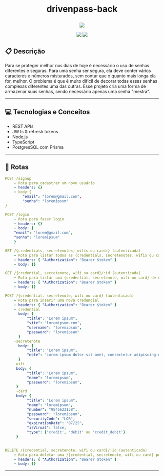 # <p align = "center"> drivenpass-back </p>

<p align="center">
   <img src="https://notion-emojis.s3-us-west-2.amazonaws.com/prod/svg-twitter/1f512.svg"/>
</p>

<p align = "center">
   <img src="https://img.shields.io/badge/author-andregugelmin-4dae71?style=flat-square" />
   <img src="https://img.shields.io/github/languages/count/andregugelmin/drivenpass-back?color=4dae71&style=flat-square" />
</p>


##  :clipboard: Descrição

Para se proteger melhor nos dias de hoje é necessário o uso de senhas diferentes e seguras. Para uma senha ser segura, ela deve conter vários caracteres e números misturados, sem contar que o quanto mais longa ela for, melhor. O problema é que é muito dificil de decorar todas essas senhas complexas diferentes uma das outras. Esse projeto cria uma forma de armazenar suas senhas, sendo necessário apenas uma senha "mestra".

***

## :computer:	 Tecnologias e Conceitos

- REST APIs
- JWTs & refresh tokens
- Node.js
- TypeScript
- PostgresSQL com Prisma

***

## :rocket: Rotas

```yml
POST /signup
    - Rota para cadastrar um novo usuário
    - headers: {}
    - body:{        
        "email": "lorem@gmail.com",
        "senha": "loremipsum"
}
```
    
```yml 
POST /login
    - Rota para fazer login
    - headers: {}
    - body: {
    "email": "lorem@gmail.com",
    "senha": "loremipsum"
    }
```
    
```yml 
GET /{credentials, secretenotes, wifis ou cards} (autenticada)
    - Rota para listar todos as {credentials, secretenotes, wifis ou cards} de um usuários
    - headers: { "Authorization": "Bearer $token" }
    - body: {}
```

```yml
GET /{credential, secretenote, wifi ou card}/:id (autenticada)
    - Rota para listar uma {credential, secretenote, wifi ou card} de um usuário pelo id
    - headers: { "Authorization": "Bearer $token" }
    - body: {}
``` 

```yml
POST /{credential, secretenote, wifi ou card} (autenticada)
    - Rota para inserir uma nova credencial
    - headers: { "Authorization": "Bearer $token" }
    - credential
      body: {
          "title": "Lorem ipsum",
          "site": "loremipsum.com",
          "username": "loremipsum",
          "password": "loremipsum"
      }
    -secretenote
      body: {
          "title": "Lorem ipsum",
          "note": "Lorem ipsum dolor sit amet, consectetur adipiscing elit. Nulla urna massa, mollis id facilisis ut, tristique convallis dolor.",
      }
    -wifi
     body: {
          "title": "Lorem ipsum",
          "name": "loremipsum",
          "password": "loremipsum",
     }
     -card
     body: {
          "title": "Lorem ipsum",
          "name": "loremipsum",
          "number": "9845623158",
          "password": "loremipsum",
          "securityCode": "LOR",
          "expirationDate": "07/25",
          "isVirual": false,
          "type": {'credit', 'debit' ou 'credit_debit'}
     }
     
```
 
```yml
DELETE /{credential, secretenote, wifi ou card}/:id (autenticada)
    - Rota para deletar uma /{credential, secretenote, wifi ou card} pelo id
    - headers: { "Authorization": "Bearer $token" }
    - body: {}
```
***

